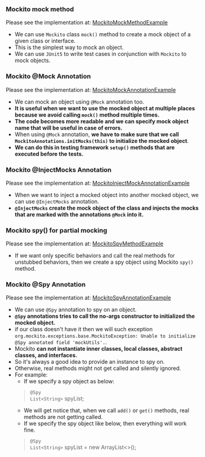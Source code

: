 ### Mockito mock method
Please see the implementation at: [MockitoMockMethodExample](../Mockito_Mock/MockitoMockMethodExample.java)
* We can use `Mockito` class `mock()` method to create a mock object of a given class or interface.
* This is the simplest way to mock an object.
* We can use `JUnit5` to write test cases in conjunction with `Mockito` to mock objects.

### Mockito @Mock Annotation
Please see the implementation at: [MockitoMockAnnotationExample](../Mockito_Mock/MockitoMockAnnotationExample.java)
* We can mock an object using `@Mock` annotation too.
* __It is useful when we want to use the mocked object at multiple places because we avoid calling `mock()` method multiple times.__
* __The code becomes more readable and we can specify mock object name that will be useful in case of errors.__
* When using `@Mock` annotation, __we have to make sure that we call `MockitoAnnotations.initMocks(this)` to initialize the mocked object__.
* __We can do this in testing framework `setup()` methods that are executed before the tests.__

### Mockito @InjectMocks Annotation
Please see the implementation at: [MockitoInjectMockAnnotationExample](../Mockito_Mock/MockitoInjectMockAnnotationExample.java)
* When we want to inject a mocked object into another mocked object, we can use `@InjectMocks` annotation.
* __`@InjectMocks` create the mock object of the class and injects the mocks that are marked with the annotations `@Mock` into it.__

### Mockito spy() for partial mocking
Please see the implementation at: [MockitoSpyMethodExample](../Mockito_Mock/MockitoSpyMethodExample.java)
* If we want only specific behaviors and call the real methods for unstubbed behaviors, then we create a spy object using Mockito `spy()` method.

### Mockito @Spy Annotation 
Please see the implementation at: [MockitoSpyAnnotationExample](../Mockito_Mock/MockitoSpyAnnotationExample.java)
* We can use `@Spy` annotation to spy on an object.
* __`@Spy` annotations tries to call the no-args constructor to initialized the mocked object.__
* if our class doesn't have it then we will such exception `org.mockito.exceptions.base.MockitoException: Unable to initialize @Spy annotated field 'mockUtils'.`.
* Mockito __can not instantiate inner classes, local classes, abstract classes, and interfaces.__
* So it's always a good idea to provide an instance to spy on.
* Otherwise, real methods might not get called and silently ignored.
* For example:
    * If we specify a spy object as below:
  > `@Spy` <br/>
  > `List<String>` spyList;
    * We will get notice that, when we call `add()` or `get()` methods, real methods are not getting called.
    * If we specify the spy object like below, then everything will work fine.
  > `@Spy` <br/>
  > `List<String>` spyList = new ArrayList<>();